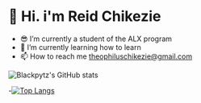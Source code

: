 # 👋 Hi. i'm Reid Chikezie
- 😎 I’m currently a student of the ALX program
- 🌱 I’m currently learning how to learn
- 📫 How to reach me theophiluschikezie@gmail.com

![Blackpytz's GitHub stats](https://github-readme-stats.vercel.app/api?username=Blackpytz&theme=great-gatsby&show_icons=true)

-[![Top Langs](https://github-readme-stats.vercel.app/api/top-langs/?username=Blackpytz&langs_count=8)](https://github.com/Blackpytz/github-readme-stats)

<!---
Blackpytz/Blackpytz is a ✨ special ✨ repository because its `README.md` (this file) appears on your GitHub profile.
You can click the Preview link to take a look at your changes.
--->
